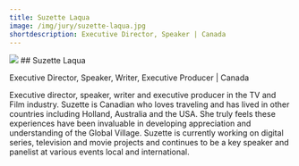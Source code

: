 ```yaml
---
title: Suzette Laqua
image: /img/jury/suzette-laqua.jpg
shortdescription: Executive Director, Speaker | Canada
---
```

<img src="/img/jury/suzette-laqua.jpg">
## Suzette Laqua

Executive Director, Speaker, Writer, Executive Producer | Canada

Executive director, speaker, writer and executive producer in the TV and Film industry. Suzette is Canadian who loves traveling and has lived in other countries including Holland, Australia and the USA. She truly feels these experiences have been invaluable in developing appreciation and understanding of the Global Village. Suzette is currently working on digital series, television and movie projects and continues to be a key speaker and panelist at various events local and international.




